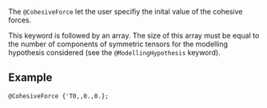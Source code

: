 The `@CohesiveForce` let the user specifiy the inital value of the
cohesive forces.

This keyword is followed by an array. The size of this array must be
equal to the number of components of symmetric tensors for the
modelling hypothesis considered (see the `@ModellingHypothesis`
keyword).

## Example

~~~~ {.cpp}
@CohesiveForce {'T0,,0.,0.};
~~~~
